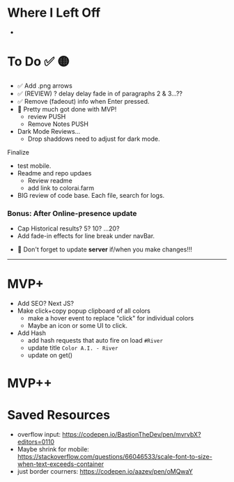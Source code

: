 # Where I Left Off
-
# To Do ✅ 🟡
- ✅ Add .png arrows
- ✅ (REVIEW) ? delay delay fade in of paragraphs 2 & 3...??
- ✅ Remove (fadeout) info when Enter pressed. 
- 🔼 Pretty much got done with MVP!
  - review PUSH
  - Remove Notes PUSH
- Dark Mode Reviews...
  - Drop shaddows need to adjust for dark mode. 

Finalize
- test mobile. 
- Readme and repo updaes
  - Review readme
  - add link to colorai.farm
- BIG review of code base. Each file, search for logs. 

### Bonus: After Online-presence update
- Cap Historical results? 5? 10? ...20?
- Add fade-in effects for line break under navBar.

* 🚨 Don't forget to update **server** if/when you make changes!!!
----


# MVP+
- Add SEO? Next JS? 
- Make click+copy popup clipboard of all colors
  - make a hover event to replace "click" for individual colors
  - Maybe an icon or some UI to click. 
- Add Hash
  - add hash requests that auto fire on load `#River`
  - update title `Color A.I. - River`
  - update on get()

# MVP++

# Saved Resources
- overflow input: https://codepen.io/BastionTheDev/pen/mvrvbX?editors=0110
- Maybe shrink for mobile: https://stackoverflow.com/questions/66046533/scale-font-to-size-when-text-exceeds-container
- just border courners: https://codepen.io/aazev/pen/oMQwaY
